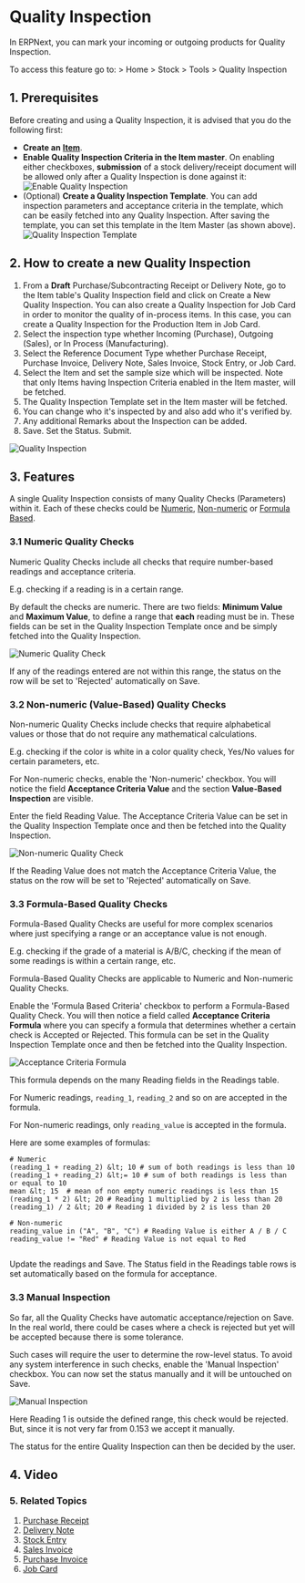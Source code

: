
# Quality Inspection



In ERPNext, you can mark your incoming or outgoing products for Quality Inspection.

To access this feature go to: > Home > Stock > Tools > Quality Inspection

## 1. Prerequisites

Before creating and using a Quality Inspection, it is advised that you do the following first:

* **Create an** [**Item**](/docs/en/stock/item).
* **Enable Quality Inspection Criteria in the Item master**. On enabling either checkboxes, **submission** of a stock delivery/receipt document will be allowed only after a Quality Inspection is done against it: ![Enable Quality Inspection](/files/quality-inspection-pre-requisite.png)![]()
* (Optional) **Create a Quality Inspection Template**. You can add inspection parameters and acceptance criteria in the template, which can be easily fetched into any Quality Inspection. After saving the template, you can set this template in the Item Master (as shown above). ![Quality Inspection Template](/files/quality-inspection-template.png)![]()

## 2. How to create a new Quality Inspection

1. From a **Draft** Purchase/Subcontracting Receipt or Delivery Note, go to the Item table's Quality Inspection field and click on Create a New Quality Inspection. You can also create a Quality Inspection for Job Card in order to monitor the quality of in-process items. In this case, you can create a Quality Inspection for the Production Item in Job Card.
2. Select the inspection type whether Incoming (Purchase), Outgoing (Sales), or In Process (Manufacturing).
3. Select the Reference Document Type whether Purchase Receipt, Purchase Invoice, Delivery Note, Sales Invoice, Stock Entry, or Job Card.
4. Select the Item and set the sample size which will be inspected. Note that only Items having Inspection Criteria enabled in the Item master, will be fetched.
5. The Quality Inspection Template set in the Item master will be fetched.
6. You can change who it's inspected by and also add who it's verified by.
7. Any additional Remarks about the Inspection can be added.
8. Save. Set the Status. Submit.

![Quality Inspection](/files/quality-inspection-1.png)![]()  


## 3. Features

A single Quality Inspection consists of many Quality Checks (Parameters) within it. Each of these checks could be [Numeric](#31-numeric-quality-checks), [Non-numeric](#32-non-numeric-value-based-quality-checks) or [Formula Based](#33-formula-based-quality-checks).

### 3.1 Numeric Quality Checks

Numeric Quality Checks include all checks that require number-based readings and acceptance criteria.

E.g. checking if a reading is in a certain range.

By default the checks are numeric. There are two fields: **Minimum Value** and **Maximum Value**, to define a range that **each** reading must be in. These fields can be set in the Quality Inspection Template once and be simply fetched into the Quality Inspection.

![Numeric Quality Check](/files/quality-inspection-numeric-reading.png)![]()  


If any of the readings entered are not within this range, the status on the row will be set to 'Rejected' automatically on Save.

### 3.2 Non-numeric (Value-Based) Quality Checks

Non-numeric Quality Checks include checks that require alphabetical values or those that do not require any mathematical calculations.

E.g. checking if the color is white in a color quality check, Yes/No values for certain parameters, etc.

For Non-numeric checks, enable the 'Non-numeric' checkbox. You will notice the field **Acceptance Criteria Value** and the section **Value-Based Inspection** are visible.

Enter the field Reading Value. The Acceptance Criteria Value can be set in the Quality Inspection Template once and then be fetched into the Quality Inspection.

![Non-numeric Quality Check](/files/quality-inspection-non-numeric-reading.png)![]()  


If the Reading Value does not match the Acceptance Criteria Value, the status on the row will be set to 'Rejected' automatically on Save.

### 3.3 Formula-Based Quality Checks

Formula-Based Quality Checks are useful for more complex scenarios where just specifying a range or an acceptance value is not enough.

E.g. checking if the grade of a material is A/B/C, checking if the mean of some readings is within a certain range, etc.

Formula-Based Quality Checks are applicable to Numeric and Non-numeric Quality Checks.

Enable the 'Formula Based Criteria' checkbox to perform a Formula-Based Quality Check. You will then notice a field called **Acceptance Criteria Formula** where you can specify a formula that determines whether a certain check is Accepted or Rejected. This formula can be set in the Quality Inspection Template once and then be fetched into the Quality Inspection.

![Acceptance Criteria Formula](/files/acceptance-criteria-formula.png)![]()  


This formula depends on the many Reading fields in the Readings table.

For Numeric readings, `reading_1`, `reading_2` and so on are accepted in the formula.

For Non-numeric readings, only `reading_value` is accepted in the formula.

Here are some examples of formulas:


```
# Numeric
(reading_1 + reading_2) &lt; 10 # sum of both readings is less than 10
(reading_1 + reading_2) &lt;= 10 # sum of both readings is less than or equal to 10
mean &lt; 15  # mean of non empty numeric readings is less than 15
(reading_1 * 2) &lt; 20 # Reading 1 multiplied by 2 is less than 20
(reading_1) / 2 &lt; 20 # Reading 1 divided by 2 is less than 20

# Non-numeric
reading_value in ("A", "B", "C") # Reading Value is either A / B / C
reading_value != "Red" # Reading Value is not equal to Red
  

```
Update the readings and Save. The Status field in the Readings table rows is set automatically based on the formula for acceptance.

### 3.3 Manual Inspection

So far, all the Quality Checks have automatic acceptance/rejection on Save. In the real world, there could be cases where a check is rejected but yet will be accepted because there is some tolerance.

Such cases will require the user to determine the row-level status. To avoid any system interference in such checks, enable the 'Manual Inspection' checkbox. You can now set the status manually and it will be untouched on Save.

![Manual Inspection](/files/quality-inspection-manual-reading.png)![]()  


Here Reading 1 is outside the defined range, this check would be rejected. But, since it is not very far from 0.153 we accept it manually.

The status for the entire Quality Inspection can then be decided by the user.

## 4. Video

### 5. Related Topics

1. [Purchase Receipt](/docs/en/stock/purchase-receipt)
2. [Delivery Note](/docs/en/stock/delivery-note)
3. [Stock Entry](/docs/en/stock/stock-entry)
4. [Sales Invoice](/docs/en/accounts/sales-invoice)
5. [Purchase Invoice](/docs/en/accounts/purchase-invoice)
6. [Job Card](/docs/en/manufacturing/job-card)




